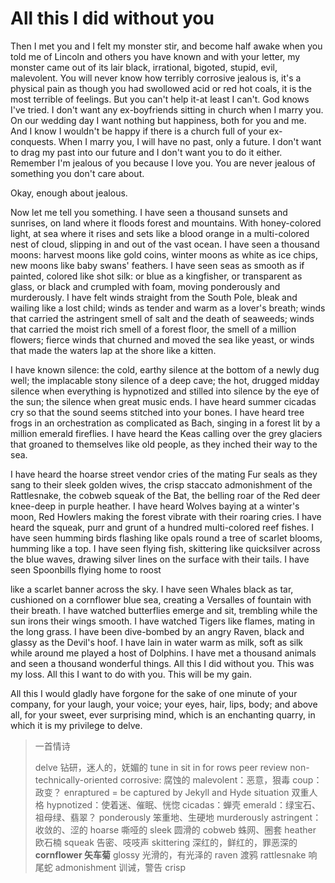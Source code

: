 # All this I did without you 

Then I met you and I felt my monster stir, and become half awake when you told me of Lincoln and others you have known and with your letter, my monster came out of its lair black, irrational, bigoted, stupid, evil, malevolent. You will never know how terribly corrosive jealous is, it's a physical pain as though you had swollowed acid or red hot coals, it is the most terrible of feelings. But you can't help it-at least I can't. God knows I've tried. I don't want any ex-boyfriends sitting in church when I marry you. On our wedding day I want nothing but happiness, both for you and me. And I know I wouldn't be happy if there is a church full of your ex-conquests. When I marry you, I will have no past, only a future. I don't want to drag my past into our future and I don't want you to do it either. Remember I'm jealous of you because I love you. You are never jealous of something you don't care about.

Okay, enough about jealous.

Now let me tell you something. I have seen a thousand sunsets and sunrises, on land where it floods forest and mountains. With honey-colored light, at sea where it rises and sets like a blood orange in a multi-colored nest of cloud, slipping in and out of the vast ocean. I have seen a thousand moons: harvest moons like gold coins, winter moons as white as ice chips, new moons like baby swans' feathers. I have seen seas as smooth as if painted, colored like shot silk: or blue as a kingfisher, or transparent as glass, or black and crumpled with foam, moving ponderously and murderously. I have felt winds straight from the South Pole, bleak and wailing like a lost child; winds as tender and warm as a lover's breath; winds that carried the astringent smell of salt and the death of seaweeds; winds that carried the moist rich smell of a forest floor, the smell of a million flowers; fierce winds that churned and moved the sea like yeast, or winds that made the waters lap at the shore like a kitten.

I have known silence: the cold, earthy silence at the bottom of a newly dug well; the implacable stony silence of a deep cave; the hot, drugged midday silence when everything is hypnotized and stilled into silence by the eye of the sun; the silence when great music ends. I have heard summer cicadas cry so that the sound seems stitched into your bones. I have heard tree frogs in an orchestration as complicated as Bach, singing in a forest lit by a million emerald fireflies. I have heard the Keas calling over the grey glaciers that groaned to themselves like old people, as they inched their way to the sea.

I have heard the hoarse street vendor cries of the mating Fur seals as they sang to their sleek golden wives, the crisp staccato admonishment of the Rattlesnake, the cobweb squeak of the Bat, the belling roar of the Red deer knee-deep in purple heather. I have heard Wolves baying at a winter's moon, Red Howlers making the forest vibrate with their roaring cries. I have heard the squeak, purr and grunt of a hundred multi-colored reef fishes. I have seen humming birds flashing like opals round a tree of scarlet blooms, humming like a top. I have seen flying fish, skittering like quicksilver across the blue waves, drawing silver lines on the surface with their tails. I have seen Spoonbills flying home to roost

like a scarlet banner across the sky. I have seen Whales black as tar, cushioned on a cornflower blue sea, creating a Versalles of fountain with their breath. I have watched butterflies emerge and sit, trembling while the sun irons their wings smooth. I have watched Tigers like flames, mating in the long grass. I have been dive-bombed by an angry Raven, black and glassy as the Devil's hoof. I have lain in water warm as milk, soft as silk while around me played a host of Dolphins. I have met a thousand animals and seen a thousand wonderful things. All this I did without you. This was my loss. All this I want to do with you. This will be my gain.

All this I would gladly have forgone for the sake of one minute of your company, for your laugh, your voice; your eyes, hair, lips, body; and above all, for your sweet, ever surprising mind, which is an enchanting quarry, in which it is my privilege to delve.


> 一首情诗
>
> delve 钻研，迷人的，妩媚的
> tune in
> sit in for rows
> peer review
> non-technically-oriented
> corrosive: 腐蚀的
> malevolent：恶意，狠毒
> coup：政变？
> enraptured = be captured by
> Jekyll and Hyde situation 双重人格
> hypnotized：使着迷、催眠、恍惚
> cicadas：蝉壳
> emerald：绿宝石、祖母绿、翡翠？
> ponderously 笨重地、生硬地
> murderously 
> astringent：收敛的、涩的
> hoarse 嘶哑的
> sleek 圆滑的
> cobweb 蛛网、圈套
> heather 欧石楠
> squeak 告密、吱吱声
> skittering 深红的，鲜红的，罪恶深的
> **cornflower 矢车菊**
> glossy 光滑的，有光泽的
> raven 渡鸦
> rattlesnake 响尾蛇
> admonishment 训诫，警告
> crisp